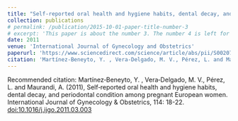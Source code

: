 ```yaml
---
title: "Self-reported oral health and hygiene habits, dental decay, and periodontal condition among pregnant European women"
collection: publications
# permalink: /publication/2015-10-01-paper-title-number-3
# excerpt: 'This paper is about the number 3. The number 4 is left for future work.'
date: 2011
venue: 'International Journal of Gynecology and Obstetrics'
paperurl: 'https://www.sciencedirect.com/science/article/abs/pii/S002072921100155X'
citation: 'Martínez‐Beneyto, Y. , Vera‐Delgado, M. V., Pérez, L. and Maurandi, A. (2011), Self‐reported oral health and hygiene habits, dental decay, and periodontal condition among pregnant European women. <i>International Journal of Gynecology & Obstetrics</i>, 114: 18-22. <doi:10.1016/j.ijgo.2011.03.003>'
---
```


Recommended citation: Martínez‐Beneyto, Y. , Vera‐Delgado, M. V., Pérez, L. and Maurandi, A. (2011), Self‐reported oral health and hygiene habits, dental decay, and periodontal condition among pregnant European women. International Journal of Gynecology & Obstetrics, 114: 18-22. <doi:10.1016/j.ijgo.2011.03.003>

